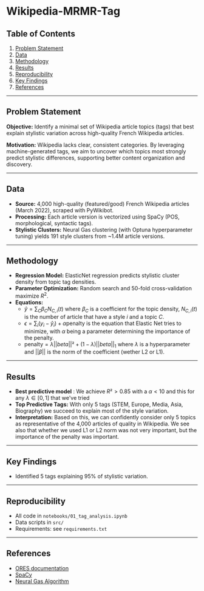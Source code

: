 # Wikipedia-MRMR-Tag

## Table of Contents
1. [Problem Statement](#problem-statement)
2. [Data](#data)
3. [Methodology](#methodology)
4. [Results](#results)
5. [Reproducibility](#reproducibility)
6. [Key Findings](#key-findings)
7. [References](#references)

---

## Problem Statement

**Objective:** Identify a minimal set of Wikipedia article topics (tags) that best explain stylistic variation across high-quality French Wikipedia articles.

**Motivation:** Wikipedia lacks clear, consistent categories. By leveraging machine-generated tags, we aim to uncover which topics most strongly predict stylistic differences, supporting better content organization and discovery.

---

## Data

- **Source:** 4,000 high-quality (featured/good) French Wikipedia articles (March 2022), scraped with PyWikibot.
- **Processing:** Each article version is vectorized using SpaCy (POS, morphological, syntactic tags).
- **Stylistic Clusters:** Neural Gas clustering (with Optuna hyperparameter tuning) yields 191 style clusters from ~1.4M article versions.

---

## Methodology

- **Regression Model:** ElasticNet regression predicts stylistic cluster density from topic tag densities.
- **Parameter Optimization:** Random search and 50-fold cross-validation maximize $R^2$.
- **Equations:**
  - $\hat{y} = \sum_C \beta_C N_{C,i}(t)$ where $\beta_C$ is a coefficient for the topic density, $N_{C,i}(t)$ is the number of article that have a style $i$ and a topic $C$.
  - $\epsilon = \sum_i (y_i - \hat{y}_i) + \alpha \text{penalty}$ is the equation that Elastic Net tries to minimize, with $\alpha$ being a parameter determining the importance of the penalty.
  - $\text{penalty} = \lambda ||beta||² + (1-\lambda) ||beta||_1$ where $\lambda$ is a hyperparameter and $||\beta||$ is the norm of the coefficient (wether L2 or L1). 

---

## Results


- **Best predictive model** : We achieve $R² > 0.85$ with a $\alpha < 10$ and this for any $\lambda \in [0,1]$ that we've tried
- **Top Predictive Tags:** With only 5 tags (STEM, Europe, Media, Asia, Biography) we succeed to explain most of the style variation.  
- **Interpretation:** Based on this, we can confidently consider only 5 topics as representative of the 4,000 articles of quality in Wikipedia. We see also that whether we used L1 or L2 norm was not very important, but the importance of the penalty was important.

---

## Key Findings

- Identified 5 tags explaining 95% of stylistic variation.

---

## Reproducibility

- All code in `notebooks/01_tag_analysis.ipynb`
- Data scripts in `src/`
- Requirements: see `requirements.txt`

---

## References

- [ORES documentation](https://www.mediawiki.org/wiki/ORES/Articletopic#Taxonomy)
- [SpaCy](https://github.com/explosion/spacy-models/releases/tag/fr_core_news_lg-3.8.0)
- [Neural Gas Algorithm](link)
